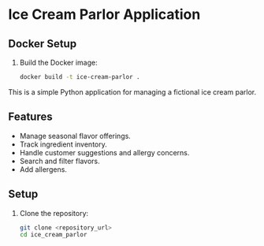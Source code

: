 # Ice Cream Parlor Application
## Docker Setup

1. Build the Docker image:
   ```bash
   docker build -t ice-cream-parlor .
This is a simple Python application for managing a fictional ice cream parlor.

## Features
- Manage seasonal flavor offerings.
- Track ingredient inventory.
- Handle customer suggestions and allergy concerns.
- Search and filter flavors.
- Add allergens.

## Setup

1. Clone the repository:
   ```bash
   git clone <repository_url>
   cd ice_cream_parlor
